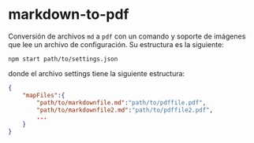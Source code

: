 # markdown-to-pdf
Conversión de archivos `md` a `pdf` con un comando y soporte de imágenes que lee un archivo de configuración. Su estructura es la siguiente:

`npm start path/to/settings.json`

donde el archivo settings tiene la siguiente estructura:

```json
{
    "mapFiles":{
        "path/to/markdownfile.md":"path/to/pdffile.pdf",
        "path/to/markdownfile2.md":"path/to/pdffile2.pdf",
        ...
    }
}
```